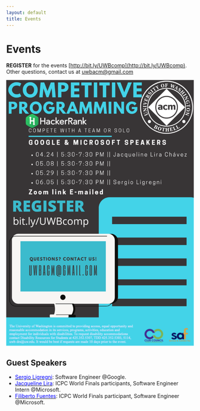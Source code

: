 ```yaml
---
layout: default
title: Events
---
```


# Events

**REGISTER** for the events [http://bit.ly/UWBcomp](http://bit.ly/UWBcomp). Other questions, contact us at [uwbacm@gmail.com](uwbacm@gmail.com)

![Competitive Programming '20 Spring Schedule](./img/spr20events.png)

## Guest Speakers
- [<span style="color: blue">Sergio Ligregni</span>](https://ch.linkedin.com/in/ligregni): Software Engineer @Google.
- [<span style="color: blue">Jacqueline Lira</span>](https://mx.linkedin.com/in/jacqueline-lira-ch%C3%A1vez-46b7a7167?trk=people_directory): ICPC World Finals participants, Software Engineer Intern @Microsoft.
- [<span style="color: blue">Filiberto Fuentes</span>](https://www.linkedin.com/in/galloska): ICPC World Finals participant, Software Engineer @Microsoft.
